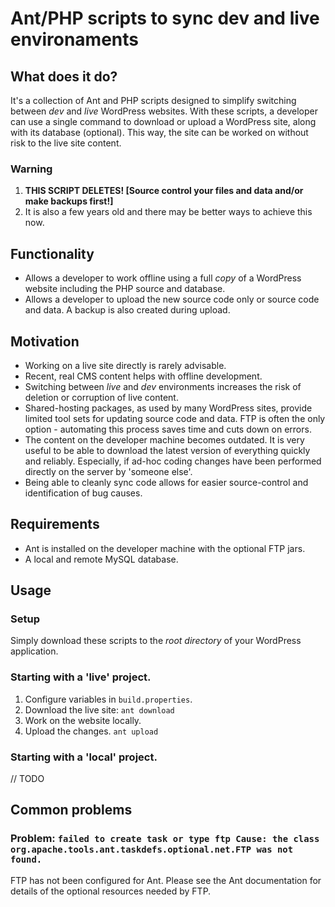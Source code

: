 # Ant/PHP scripts to sync dev and live environaments
## What does it do?
It's a collection of Ant and PHP scripts designed to simplify switching between _dev_ and _live_ WordPress websites. With these scripts, a developer can use a single command to download or upload a WordPress site, along with its database (optional). This way, the site can be worked on without risk to the live site content.

### Warning
1. __THIS SCRIPT DELETES! [Source control your files and data and/or make backups first!]__
2. It is also a few years old and there may be better ways to achieve this now.

## Functionality
* Allows a developer to work offline using a full *copy* of a WordPress website including the PHP source and database.
* Allows a developer to upload the new source code only or source code and data. A backup is also created during upload.

## Motivation
* Working on a live site directly is rarely advisable.
* Recent, real CMS content helps with offline development.
* Switching between _live_ and _dev_ environments increases the risk of deletion or corruption of live content.
* Shared-hosting packages, as used by many WordPress sites, provide limited tool sets for updating source code and data. FTP is often the only option - automating this process saves time and cuts down on errors.
* The content on the developer machine becomes outdated. It is very useful to be able to download the latest version of everything quickly and reliably. Especially, if ad-hoc coding changes have been performed directly on the server by 'someone else'.
* Being able to cleanly sync code allows for easier source-control and identification of bug causes.

## Requirements
* Ant is installed on the developer machine with the optional FTP jars.
* A local and remote MySQL database.

## Usage

### Setup
Simply download these scripts to the *root directory* of your WordPress application.

### Starting with a 'live' project.
1. Configure variables in `build.properties`.
2. Download the live site: `ant download`
4. Work on the website locally.
5. Upload the changes. `ant upload`

### Starting with a 'local' project.
// TODO

## Common problems
### Problem: `failed to create task or type ftp Cause: the class org.apache.tools.ant.taskdefs.optional.net.FTP was not found.`
FTP has not been configured for Ant. Please see the Ant documentation for details of the optional resources needed by FTP.
